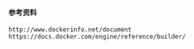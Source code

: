 #### 参考资料

```
http://www.dockerinfo.net/document
https://docs.docker.com/engine/reference/builder/
```

